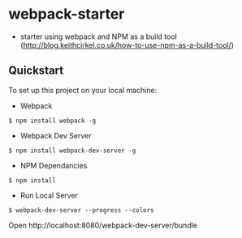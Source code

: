 # webpack-starter

- starter using webpack and NPM as a build tool (http://blog.keithcirkel.co.uk/how-to-use-npm-as-a-build-tool/)

## Quickstart
To set up this project on your local machine:

- Webpack
```
$ npm install webpack -g
```

- Webpack Dev Server
```
$ npm install webpack-dev-server -g
```

- NPM Dependancies
```
$ npm install
```

- Run Local Server
```
$ webpack-dev-server --progress --colors
```

Open http://localhost:8080/webpack-dev-server/bundle